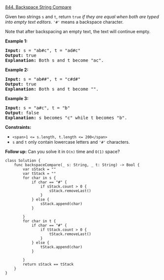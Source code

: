 [844. Backspace String Compare](https://leetcode.com/problems/backspace-string-compare/)

Given two strings `s` and `t`, return `true` *if they are equal when both are typed into empty text editors*. `'#'` means a backspace character.

Note that after backspacing an empty text, the text will continue empty.

**Example 1:**

<pre><strong>Input:</strong> s = "ab#c", t = "ad#c"
<strong>Output:</strong> true
<strong>Explanation:</strong> Both s and t become "ac".
</pre>

**Example 2:**

<pre><strong>Input:</strong> s = "ab##", t = "c#d#"
<strong>Output:</strong> true
<strong>Explanation:</strong> Both s and t become "".
</pre>

**Example 3:**

<pre><strong>Input:</strong> s = "a#c", t = "b"
<strong>Output:</strong> false
<strong>Explanation:</strong> s becomes "c" while t becomes "b".
</pre>

**Constraints:**

* `<span>1 <= s.length, t.length <= 200</span>`
* `s` and `t` only contain lowercase letters and `'#'` characters.

**Follow up:** Can you solve it in `O(n)` time and `O(1)` space?

```
class Solution {
    func backspaceCompare(_ s: String, _ t: String) -> Bool {
        var sStack = ""
        var tStack = ""
        for char in s {
            if char == "#" {
                if sStack.count > 0 {
                    sStack.removeLast()
                }
            } else {
                sStack.append(char)
            }
    
        }
        for char in t {
            if char == "#" {
                if tStack.count > 0 {
                    tStack.removeLast()
                }
            } else {
                tStack.append(char)
            }
    
        }
        return sStack == tStack
    }
}
```
